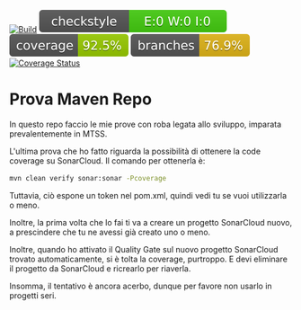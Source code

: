 [![Build](https://github.com/Rickyz03/ProvaMavenRepo/actions/workflows/build.yml/badge.svg)](https://github.com/Rickyz03/ProvaMavenRepo/actions/workflows/build.yml)
![checkstyle](.github/ReadmeBadges/checkstyle-result.svg)
![coverage](.github/ReadmeBadges/jacoco.svg)
![branches_coverage](.github/ReadmeBadges/branches.svg)
[![Coverage Status](https://coveralls.io/repos/github/Rickyz03/ProvaMavenRepo/badge.svg?branch=master)](https://coveralls.io/github/Rickyz03/ProvaMavenRepo?branch=master)

# Prova Maven Repo
In questo repo faccio le mie prove con roba legata allo sviluppo, imparata prevalentemente in MTSS.  

L'ultima prova che ho fatto riguarda la possibilità di ottenere la code coverage su SonarCloud.
Il comando per ottenerla è:

```bash
mvn clean verify sonar:sonar -Pcoverage
```

Tuttavia, ciò espone un token nel pom.xml, quindi vedi tu se vuoi utilizzarla o meno.

Inoltre, la prima volta che lo fai ti va a creare un progetto SonarCloud nuovo, a prescindere che tu ne avessi già creato uno o meno.

Inoltre, quando ho attivato il Quality Gate sul nuovo progetto SonarCloud trovato automaticamente, si è tolta la coverage, purtroppo. E devi eliminare il progetto da SonarCloud e ricrearlo per riaverla. 

Insomma, il tentativo è ancora acerbo, dunque per favore non usarlo in progetti seri.
